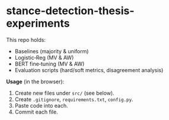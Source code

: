 # stance-detection-thesis-experiments

This repo holds:
- Baselines (majority & uniform)
- Logistic‑Reg (MV & AW)
- BERT fine‑tuning (MV & AW)
- Evaluation scripts (hard/soft metrics, disagreement analysis)

**Usage** (in the browser):
1. Create new files under `src/` (see below).
2. Create `.gitignore`, `requirements.txt`, `config.py`.
3. Paste code into each.
4. Commit each file.
